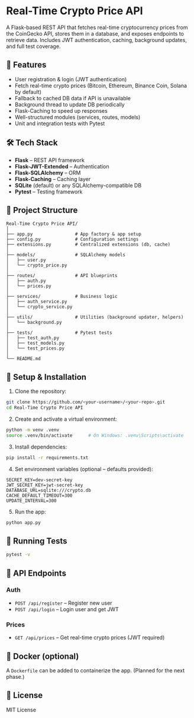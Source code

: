 # Real-Time Crypto Price API

A Flask-based REST API that fetches real-time cryptocurrency prices from the CoinGecko API, stores them in a database, and exposes endpoints to retrieve data. Includes JWT authentication, caching, background updates, and full test coverage.

## 🚀 Features

- User registration & login (JWT authentication)
- Fetch real-time crypto prices (Bitcoin, Ethereum, Binance Coin, Solana by default)
- Fallback to cached DB data if API is unavailable
- Background thread to update DB periodically
- Flask-Caching to speed up responses
- Well-structured modules (services, routes, models)
- Unit and integration tests with Pytest

## 🛠️ Tech Stack

- **Flask** – REST API framework  
- **Flask-JWT-Extended** – Authentication  
- **Flask-SQLAlchemy** – ORM  
- **Flask-Caching** – Caching layer  
- **SQLite** (default) or any SQLAlchemy-compatible DB  
- **Pytest** – Testing framework  

## 📂 Project Structure

```
Real-Time Crypto Price API/
│
├── app.py                # App factory & app setup
├── config.py             # Configuration settings
├── extensions.py         # Centralized extensions (db, cache)
│
├── models/               # SQLAlchemy models
│   ├── user.py
│   └── crypto_price.py
│
├── routes/               # API blueprints
│   ├── auth.py
│   └── prices.py
│
├── services/             # Business logic
│   ├── auth_service.py
│   └── crypto_service.py
│
├── utils/                # Utilities (background updater, helpers)
│   └── background.py
│
├── tests/                # Pytest tests
│   ├── test_auth.py
│   ├── test_models.py
│   └── test_prices.py
│
└── README.md
```

## 🔧 Setup & Installation

1. Clone the repository:

```bash
git clone https://github.com/<your-username>/<your-repo>.git
cd Real-Time Crypto Price API
```

2. Create and activate a virtual environment:

```bash
python -m venv .venv
source .venv/bin/activate      # On Windows: .venv\Scripts\activate
```

3. Install dependencies:

```bash
pip install -r requirements.txt
```

4. Set environment variables (optional – defaults provided):

```
SECRET_KEY=dev-secret-key
JWT_SECRET_KEY=jwt-secret-key
DATABASE_URL=sqlite:///crypto.db
CACHE_DEFAULT_TIMEOUT=300
UPDATE_INTERVAL=300
```

5. Run the app:

```bash
python app.py
```

## 🧪 Running Tests

```bash
pytest -v
```

## 🔑 API Endpoints

### Auth

- `POST /api/register` – Register new user  
- `POST /api/login` – Login user and get JWT  

### Prices

- `GET /api/prices` – Get real-time crypto prices (JWT required)

## 🐳 Docker (optional)

A `Dockerfile` can be added to containerize the app. (Planned for the next phase.)

## 📜 License

MIT License
